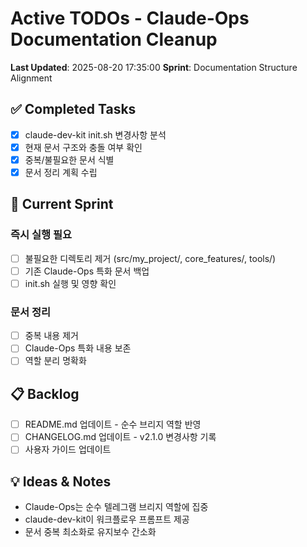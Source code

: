 # Active TODOs - Claude-Ops Documentation Cleanup

**Last Updated**: 2025-08-20 17:35:00
**Sprint**: Documentation Structure Alignment

## ✅ Completed Tasks
- [x] claude-dev-kit init.sh 변경사항 분석
- [x] 현재 문서 구조와 충돌 여부 확인
- [x] 중복/불필요한 문서 식별
- [x] 문서 정리 계획 수립

## 🔄 Current Sprint
### 즉시 실행 필요
- [ ] 불필요한 디렉토리 제거 (src/my_project/, core_features/, tools/)
- [ ] 기존 Claude-Ops 특화 문서 백업
- [ ] init.sh 실행 및 영향 확인

### 문서 정리
- [ ] 중복 내용 제거
- [ ] Claude-Ops 특화 내용 보존
- [ ] 역할 분리 명확화

## 📋 Backlog
- [ ] README.md 업데이트 - 순수 브리지 역할 반영
- [ ] CHANGELOG.md 업데이트 - v2.1.0 변경사항 기록
- [ ] 사용자 가이드 업데이트

## 💡 Ideas & Notes
- Claude-Ops는 순수 텔레그램 브리지 역할에 집중
- claude-dev-kit이 워크플로우 프롬프트 제공
- 문서 중복 최소화로 유지보수 간소화